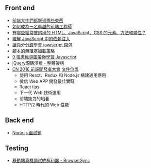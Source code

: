 
## Front end

* [前端大牛們都學過哪些東西](http://mp.weixin.qq.com/s?__biz=MzAwNjI5MTYyMw==&mid=402789010&idx=1&sn=478d33b00fc9aaac34a874e08f5484a6&scene=0#wechat_redirect)
* [如何成為一名卓越的前端工程師](http://mp.weixin.qq.com/s?__biz=MzAwNjI5MTYyMw==&mid=403238396&idx=1&sn=4f35f9c565d5302984aab77c441d0038&scene=0#wechat_redirect)
* [有哪些經常被誤用的 HTML、JavaScript、CSS 的元素、方法和屬性？](http://mp.weixin.qq.com/s?__biz=MzAwNjI5MTYyMw==&mid=403197214&idx=1&sn=11f7d50693bec722086c293fe896a7b3&scene=0#wechat_redirect)
* [理解 JavaScript 中的依賴注入](http://www.html-js.com/article/A-day-to-learn-JavaScript-understand-dependency-injection-in-JavaScript)
* [讓你分分鐘學會 javascript 閉包](http://mp.weixin.qq.com/s?__biz=MzAwNjI5MTYyMw==&mid=403569151&idx=1&sn=501a38c3e80e411536a4fe024365b57c&scene=0#wechat_redirect)
* [腳本的無阻塞加載策略](http://mp.weixin.qq.com/s?__biz=MzAwNjI5MTYyMw==&mid=403691081&idx=1&sn=29b46db023ab9635d88132ea5c2a26fd&scene=0#wechat_redirect)
* [9 張思維導圖帶你學習 Javascript](http://mp.weixin.qq.com/s?__biz=MzAwNjI5MTYyMw==&mid=403691081&idx=1&sn=29b46db023ab9635d88132ea5c2a26fd&scene=0#wechat_redirect)
* [ jQuery源碼淺析 - 整體架構](http://mp.weixin.qq.com/s?__biz=MzAwNjI5MTYyMw==&mid=403717032&idx=1&sn=214242b1cc788d6b9c5c6e57a006d307&scene=0#wechat_redirect)
* [CN 2016 前端開發者大會](http://mp.weixin.qq.com/s?__biz=MzAwNjI5MTYyMw==&mid=403733552&idx=1&sn=96dfee437727410669caec9a07d3ccd0&scene=0#wechat_redirect) [文件位置](https://mega.nz/#!899WFTwL!4sKiM5On_W5LWRGEskquQmA3TkF9AV1hnwNMZMI_1gI)
  * 使用 React、Redux 和 Node.js 構建通用應用
  * 微信 Web APP 開發最佳實踐
  * React tips
  * 下一代 Web 技術運用
  * 前端能力的培養
  * HTTP/2 時代的 Web 性能

## Back end

* [Node.js 面試題](http://mp.weixin.qq.com/s?__biz=MzAxMTU0NTc4Nw==&mid=412272275&idx=1&sn=2930818abdee0e2e6e46d671314b8117&scene=0#wechat_redirect)

## Testing

* [移動端真機調試終極利器 - BrowserSync](http://www.codingserf.com/index.php/2015/03/browsersync/)
